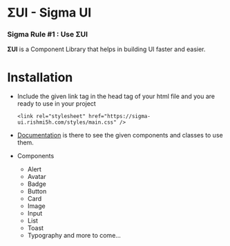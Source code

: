 # ΣUI - Sigma UI

### Sigma Rule #1 : Use ΣUI

**ΣUI** is a Component Library that helps in building UI faster and easier.

# Installation

- Include the given link tag in the head tag of your html file and you are ready to use in your project

  `<link rel="stylesheet" href="https://sigma-ui.rishmi5h.com/styles/main.css" />`

- [Documentation](https://sigma-ui.rishmi5h.com/pages/docs.html) is there to see the given components and classes to use them.

- Components
  - Alert
  - Avatar
  - Badge
  - Button
  - Card
  - Image
  - Input
  - List
  - Toast
  - Typography
    and more to come...
